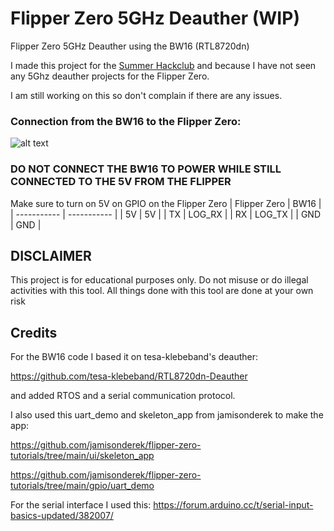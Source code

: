 # Flipper Zero 5GHz Deauther (WIP)
Flipper Zero 5GHz Deauther using the BW16 (RTL8720dn)

I made this project for the [Summer Hackclub](https://summer.hackclub.com/bc1) and because I have not seen any 5Ghz deauther projects for the Flipper Zero.

I am still working on this so don't complain if there are any issues.

### Connection from the BW16 to the Flipper Zero:

![alt text](https://www.amebaiot.com/wp-content/uploads/2022/07/bw16_typec/P2.png)

### DO NOT CONNECT THE BW16 TO POWER WHILE STILL CONNECTED TO THE 5V FROM THE FLIPPER
Make sure to turn on 5V on GPIO on the Flipper Zero
| Flipper Zero | BW16 |
| ----------- | ----------- |
| 5V | 5V |
| TX | LOG_RX | 
| RX | LOG_TX | 
| GND | GND | 

## DISCLAIMER
This project is for educational purposes only. Do not misuse or do illegal activities with this tool. All things done with this tool are done at your own risk


## Credits
For the BW16 code I based it on tesa-klebeband's deauther:

https://github.com/tesa-klebeband/RTL8720dn-Deauther

and added RTOS and a serial communication protocol.


I also used this uart_demo and skeleton_app from jamisonderek to make the app:

https://github.com/jamisonderek/flipper-zero-tutorials/tree/main/ui/skeleton_app

https://github.com/jamisonderek/flipper-zero-tutorials/tree/main/gpio/uart_demo

For the serial interface I used this:
https://forum.arduino.cc/t/serial-input-basics-updated/382007/

